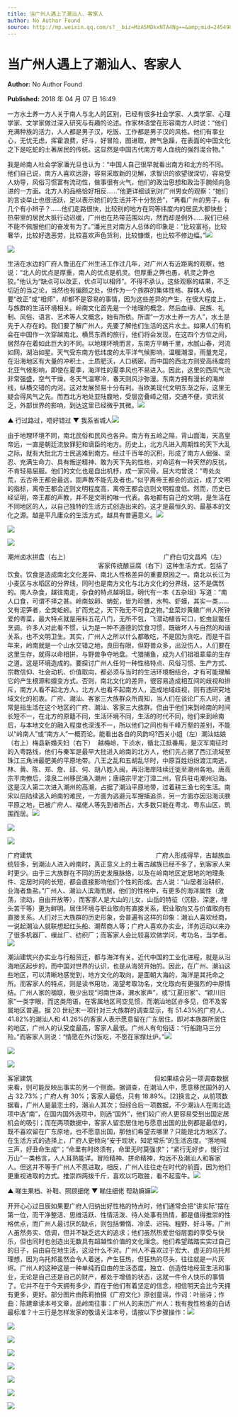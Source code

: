 ```yaml
---
title: 当广州人遇上了潮汕人、客家人
author: No Author Found
source: http://mp.weixin.qq.com/s?__biz=MzA5MDkxNTA4Ng==&amp;mid=2454907004&amp;idx=1&amp;sn=a5ad255f489b26cce4aa7ad7eac4f317&amp;chksm=87a2201db0d5a90b9dcc3f82f63708b3ee5aa291c755173136187dd65d876175ef72c80bfe20#rd
---
```


# 当广州人遇上了潮汕人、客家人

**Author:** No Author Found

**Published:** 2018 年 04 月 07 日 16:49

一方水土养一方人关于南人与北人的区别，已经有很多社会学家、人类学家、心理学家、文学家做过深入研究与有趣的论述。作家林语堂在形容南方人时说：“他们充满种族的活力，人人都是男子汉，吃饭、工作都是男子汉的风格。他们有事业心，无忧无虑，挥霍浪费，好斗，好冒险，图进取，脾气急躁，在表面的中国文化之下是吃蛇的土著居民的传统。这显然是中国古代南方粤人血统的强烈混合物。”

我是岭南人社会学家潘光旦也认为：“中国人自己很早就看出南方和北方的不同。他们自己说，南方人喜欢远游，容易采取新的见解，求智识的欲望很深切，容易受人劝导，风俗习惯富有流动性，做事很有火气，他们的政治思想和政治手腕倾向急进的一方面。北方人的品格恰好相反……”他更详细谈到对广州男女的观察：“她们的言谈举止也很活跃，足以表示她们的生活并不十分愁苦”，“再看广州的男子，有几个有小辫子？……他们走路很快，比较别的地方在同等纬度内的居民大都快些；热带里的居民大抵行动迟缓，广州也在热带范围以内，然而却是例外……我们已经不能不佩服他们的奋发有为了。”潘光旦对南方人总体的印象是：“比较富裕，比较奢华，比较好逸恶劳，比较喜欢声色货利，比较慷慨，也比较不修边幅。”![](https://mmbiz.qpic.cn/mmbiz_jpg/PJWG74pLsMblqcSK1ibQHxOKiakKtkQgtqb7P5pmsJq5NI7xYoMXogPaQklxHnH2ia1RVxUsGIR6v6T6OlrBbst5w/640?wx_fmt=jpeg)

![](https://mmbiz.qpic.cn/mmbiz_png/GCSG9VLghhqZIFpg8v5QgNJuN8A3Nz1GcMv7LXKqmUd3JvRhg2fQ6IWYF9b0afLDFhlI4vupCeyib12nbaQbhmA/640?wx_fmt=png)

生活在水边的广府人鲁迅在广州生活工作过几年，对广州人有近距离的观察，他说：“北人的优点是厚重，南人的优点是机灵。但厚重之弊也愚，机灵之弊也狡。”他认为“缺点可以改正，优点可以相师”。不得不承认，这些观察的结果，不乏切近的当之论，当然也有偏颇之处，但作为一个族群的集体性格、群体人格，要“改正”或“相师”，却都不是容易的事情，因为这些差异的产生，在很大程度上，与族群的生活环境相关。岭南文化首先是一个地理的概念，然后血缘、民族、礼制、风俗、语言、艺术等人文概念，始有所依。所谓“一方水土养一方人”，水土是先于人存在的。我们要了解广州人，先要了解他们生活的这片水土。如果人们有机会在中国作一次穿越南北，横贯东西的旅行，他们将会发现，在这四个方位之间，居然存在着如此巨大的不同。以地理环境而言，东南方平畴千里，水腻山春，河流如网，湖泊如星。天气受东南方低纬度的太平洋气候影响，温暖潮湿，雨量充足，在沿海地区有大量的冲积土，土质肥沃，人口稠密。而中国的西北方则受高纬度的北亚气候影响，即使在夏季，海洋性的夏季风也不易进入。因此，这里的西风气流非常强盛，空气干燥，冬天气温寒冷，春天则风沙弥漫。东南方拥有漫长的海岸线，纵横交错的内河。这对发展贸易十分有利。当欧美现代文明东渐之际，这里无疑会得风气之先。而西北方地处亚陆腹地，受层峦叠嶂之阻，交通不便，资讯贫乏，外部世界的影响，到达这里已经微乎其微。![](https://mmbiz.qpic.cn/mmbiz_jpg/PJWG74pLsMblqcSK1ibQHxOKiakKtkQgtqj4XvF5PT4iclpGFuLcTQN4kYPuV6MMHeMTG4yUexWmL7aT7ibTO70jqg/640?wx_fmt=jpeg)

▲ 行过路过，唔好错过 ▼ 我系省城人![](https://mmbiz.qpic.cn/mmbiz_jpg/PJWG74pLsMblqcSK1ibQHxOKiakKtkQgtqR21BtrSSflK2Jmp4MxKKIgRNnVvlPWGrgTzMz62VJ4on8X2EzMa8QA/640?wx_fmt=jpeg)

由于地理环境不同，南北民俗和民风也各异。南方有五岭之隔，背山面海，天高皇帝远，一直是朝廷流放罪犯和谪臣的地方。历史上，北方凡进入周期性的天下大乱之际，就有大批北方士民逃难到南方。经过千百年的沉积，形成了南方人倔强、坚忍、充满生命力、具有叛逆精神、敢为天下先的性格，对命运有一种天然的反抗，不肯轻易屈服。他们的文化也是自出机杼，成一家风骨。屈大均曾说：“粤处炎荒，去古帝王都会最远，固声教不能先及者也。”似乎离帝王都会的远近，成了文明的指标，离帝王都会近则文明程度高，离帝王都会远则文明程度低。然而，历史已经证明，帝王都的声教，并不是文明的唯一代表。各地都有自己的文明，是生活在不同地区的人，以自己独特的生活方式创造出来的。这才是最恒久的、最基本的文化之源。越是平凡庸众的生活方式，越具有普遍意义。![](https://mmbiz.qpic.cn/mmbiz_jpg/PJWG74pLsMblqcSK1ibQHxOKiakKtkQgtqwk1ZKA6y2bkic3uDACPTqM5y2L30Hrbicel2hicLYTHKJn4h4aBZKE6oA/640?wx_fmt=jpeg)

![](https://mmbiz.qpic.cn/mmbiz_jpg/PJWG74pLsMblqcSK1ibQHxOKiakKtkQgtqlicTXwTGLibR7LZibfatl5O7xZBbkZ7RiafhS0KV7ibhsYlpznffO5nr57Q/640?wx_fmt=jpeg)

![](https://mmbiz.qpic.cn/mmbiz_jpg/PJWG74pLsMblqcSK1ibQHxOKiakKtkQgtqdibbkuicmWVKMaUDsia3I8icQAznmia21ziapXH8Wv3fvXFbJDtpJQ1n2Jeg/640?wx_fmt=jpeg)

潮州卤水拼盘（右上）                                                      广府白切文昌鸡（左）                                                      客家传统酿豆腐（右下）这种生活方式，包括了饮食。饮食是造成南北文化差异、南北人性格差异的重要原因之一。南北以长江为小麦区与水稻区的分界线，同时也是南方文化与北方文化的分界线，这不是偶然的。南人杂食，越往南走，杂食的特点越明显。明代有一本《五杂俎》写道：“南人口食，可谓不择之甚。岭南蚁卵、蚺蛇，皆为珍膳，水鸭、虾蟆，其实一类……又有泥笋者，全类蚯蚓。扩而充之，天下殆无不可食之物。”韭菜炒黄鳝广州人所钟爱的粤菜，最大特点就是用料五花八门，无所不包，飞潜动植皆可口，蛇虫鼠鳖任烹调。许多人对此看不惯，认为是一种不道德的饮食习惯，既破坏人与自然的和谐关系，也不文明卫生。其实，广州人之所以什么都敢吃，不是因为贪吃，而是千百年来，岭南就是一个山水交错之地，良田有限，但野兽众多，出没伤人，人们要在这里生存，就得以命相拼，与野兽争夺地盘。弋猎捕鱼，成为人们祖祖辈辈的生存之道。这是环境造成的。要探讨广州人任何一种性格特点、风俗习惯、生产方式、宗教信仰、社会动机、价值取向，都必须与当时的生活环境相结合，才有可能理解它的产生根源和嬗变方式。否则，南北文化的差异，很容易造成相互间的歧视和排斥，南方人看不起北方人，北方人也看不起南方人，造成地域歧视，则有违研究地域文化的初衷。广府、潮汕、客家三大族群众所周知，当人们在谈论广东人时，通常是指生活在这个地区的广府、潮汕、客家三大族群。但由于他们来到岭南的时间长短不一，在北方的原籍不同，生活环境不同，生活的时代不同，他们来到岭南后，与本地文化的融入程度也深浅不一，所以他们之间也有千峰万壑的差别，不能以“岭南人”或“南方人”一概而论。能看出各自的风韵吗?西关小姐（左）潮汕姑娘（右上）梅县新婚夫妇（右下）  越梅岭，下浈水，循北江抵番禺，是汉军南征时的入粤路线，他们与秦军是最早大批进入岭南的北方人，他们先占据了西江流域至珠江三角洲最肥美的平原地带。八王之乱和五胡乱华时，中原百姓纷纷渡江南逃，林、黄、陈、郑、詹、邱、何、胡八姓入闽，再沿海岸陆续迁徙至潮州各地。唐高宗平南僚后，漳泉二州移民涌入潮州；唐禧宗平定汀漳二州，官兵驻屯潮州沿海。这是汉人第二次进入潮州的高潮，占据了潮汕平原地带，过着耕三渔七的生活。南宋以后陆续逃入岭南的难民，一方面为逃避元军搜捕追杀，另一方面亦因沿海沃腴平原之地，已被广府人、福佬人等先到者所占，大多数只能在粤北、粤东山区，筑围而居。![](https://mmbiz.qpic.cn/mmbiz_jpg/PJWG74pLsMblqcSK1ibQHxOKiakKtkQgtqSTRca8VtkQ2sanPxj4XGvmXObS2CzfCiacPsJE0z95d48OJjLspqBOA/640?wx_fmt=jpeg)

![](https://mmbiz.qpic.cn/mmbiz_jpg/PJWG74pLsMblqcSK1ibQHxOKiakKtkQgtqwpdO9kI8sUgvxHvrXzVYlLSL4d9a8NYRegF6dBvicRribUXibMqyq4VNw/640?wx_fmt=jpeg)

![](https://mmbiz.qpic.cn/mmbiz_jpg/PJWG74pLsMblqcSK1ibQHxOKiakKtkQgtq27hJMcgCol1aTTtuorzMmEKDXniazcvkIeibyUZV0IBWfTBcmxwA0Q7Q/640?wx_fmt=jpeg)

广府建筑                                                                       广府人形成得早，古越族血统较多，到潮汕人进入岭南时，真正意义上的土著古越族已经不多了，到客家人来时更少。由于三大族群在不同的历史发展脉络，以及在岭南地区定居地的地理条件、定居时间的长短，都会直接影响他们个性的形成。古人说：“山居者治耕织，业海者鱼盐。”广州人、潮汕人滨海而居，他们的性格中，有更多的海洋属性（激荡，流动，自由开放等），而客家人是大山的儿女，山岳的特征（沉稳，深邃，埋头苦干等）更为鲜明。居住环境与职业取向有直接关系，职业取向又与价值取向有直接关系。人们对三大族群的历史形象，会普遍有这样的印象：潮汕人喜欢经商，一说起潮汕人就联想起红头船、潮帮商人等；广府人喜欢办实业，洋务运动以来办了很多机器厂、缫丝厂、纺织厂；而客家人会比较喜欢做学问，考功名，当学者。![](https://mmbiz.qpic.cn/mmbiz_jpg/PJWG74pLsMblqcSK1ibQHxOKiakKtkQgtqgshL39wPm9FMBB4D53l2lgiaoUFbgpWHcp5qKpy3wPNbO8Kp71JQVrg/640?wx_fmt=jpeg)

潮汕建筑兴办实业与行船贸迁，都与海洋有关。近代中国的工业化进程，就是从沿海地区起步的，而中国对世界的认识，也是从海贸开始的。因此，在广州、潮汕这些地区，可以清晰地感觉到，地方文化的取向，是面朝大海的，海洋是其托命之所。而客家人的特点，则是读书用功，渴望考取功名，文化取向有更强烈的中原情结。广州人家的楹联，极少出现“河南世泽，渭水家声”，或“江夏旧家”、“颖川旧家”一类字眼，而这类用语，在客属地区司空见惯，而潮汕地区亦多见，但不及客属地区普遍。据 20 世纪末一项针对三大族群的调查显示，有 51.43%的广府人、41.82%的潮汕人和 41.26%的客家人表示愿意留在广东居住。即对本族群所居住的地区，广州人的认受度最高，客家人最低。广州人有句俗话：“行船跑马三分险。”而客家人则说：“情愿在外讨饭吃，不愿在家撑灶炉。”![](https://mmbiz.qpic.cn/mmbiz_jpg/PJWG74pLsMblqcSK1ibQHxOKiakKtkQgtqRwbqlWfp4yXPG3HJB9TTb2ziciadsnejMib1kRqBB55uyEdqn3ehA5DcQ/640?wx_fmt=jpeg)

![](https://mmbiz.qpic.cn/mmbiz_jpg/PJWG74pLsMblqcSK1ibQHxOKiakKtkQgtqqk2FkBiaiaxibEcNdbKrnv7E29LMn7CnBQw1gyFZWmZFBImQy47ePfFGQ/640?wx_fmt=jpeg)

![](https://mmbiz.qpic.cn/mmbiz_jpg/PJWG74pLsMblqcSK1ibQHxOKiakKtkQgtqaZcKVQcXPPv0DTy1lMaF5NjTbW7kBBomk8R9vs3zjq87XjteaibfJXw/640?wx_fmt=jpeg)

客家建筑                                                                      但如果结合另一项调查数据来看，则可能反映出事实的另一个侧面。据调查，在潮汕人中，愿意移民国外的人占 32.73%；广府人有 30%；客家人最低，只有 18.89%。[2]换言之，从前项数据看，广州人是最恋土的，潮汕人其次；但综合后一项数据，不少潮汕人在南北选项中选“南”，在国内国外选项中，则选“国外”，他们较广府人更容易受到出国定居机会的吸引；而在两项数据中，客家人留恋居住地与愿意出国的比例都是最低的，既不喜欢留在广东原地，也不愿意出国，那他们希望去哪里？只能是北方地区了。在生活方式的选择上，广府人更倾向“安于现状，知足常乐”的生活态度。“落地喊三声，好丑命生成”；“命里有时终须有，命里无时莫强求”；“紧行无好步，慢行过万山”一类格言，人人耳熟能详。冒险精神、拼命精神，均远不及潮汕人和客家人。但这并不等于广州人不思进取，相反，广州人往往走在时代的前面，因为他们更重视进取的方式。推崇四两拨千斤，喜欢以巧取胜，看不起蛮牛。![](https://mmbiz.qpic.cn/mmbiz_jpg/PJWG74pLsMblqcSK1ibQHxOKiakKtkQgtquRQJt0RR5rVrrcGZzOCcVem8Tic4htC67UeNF8mNasWOL7JJXteYp4A/640?wx_fmt=jpeg)

▲ 睇生果档、补鞋、照顾细佬 ▼ 睇住细佬 帮助嫲嫲![](https://mmbiz.qpic.cn/mmbiz_jpg/PJWG74pLsMblqcSK1ibQHxOKiakKtkQgtqA5FicrkQOZul4cJQFHkWh0lVvLeOzjbdOjMPsia5ZDcicic66DnNNLqSIw/640?wx_fmt=jpeg)

开开心心过日辰如果要广府人归纳出好性格的特点时，他们通常会把“讲实际”摆在第一位，而干净整洁、思维活跃、性情活泼、待人处事有热情，都是值得推崇的性格优点，而广州人最讨厌的缺点，则包括懒惰、冷漠、迟钝、粗野、好斗等。广州人虽然务实、低调，但并不缺乏远大的追求；他们虽然热爱世俗层面的享受与快乐，但也同时也创造出无数具有超越性价值的文化理念。他们希望踏踏实实过自己的日子，自由自在地生活，这没什么不对。广州人不喜欢过于宏大、虚无的乌托邦理想，因为乌托邦虽然会令人着迷，产生狂热，但狂热的尽头，往往就是一片灰烬。广州人的这种这是一种单纯而自由的生活态度，独立、创造性地经营生活和事业，无论是自己还是自己的财产，都处于增值的状态，这就一件令人快乐的事情了。它并不在于今天拥有多少，而在于他们有着坚定的信念，相信明天会比今天拥有更多，更好。部分图片由陈莉拍摄《广府文化》原创童谣，作词：叶丽诗；作曲：陈建章读本号文章，品岭南往事：广州人的来历广州人：我有我性格谁的白话最标准？十三行是怎样发家的敬请关注本号，请按以下步骤操作：![](https://mmbiz.qpic.cn/mmbiz_jpg/PJWG74pLsMblqcSK1ibQHxOKiakKtkQgtqpo3XWtxo6zHaQ8vtlCCIUyTPzPp13nMQ5UCpX2PNI09fPIZm3a89rg/640?wx_fmt=jpeg)

![](https://mmbiz.qpic.cn/mmbiz_jpg/PJWG74pLsMblqcSK1ibQHxOKiakKtkQgtqH1vB3DuNbKufZdnylO5XcfbeZ3zicrib6q2vyKUGslcdFXbrzltFgHKw/640?wx_fmt=jpeg)

![](https://mmbiz.qpic.cn/mmbiz_jpg/PJWG74pLsMblqcSK1ibQHxOKiakKtkQgtqqRroPnlNngoLXIrwktTAdJiaafqb04hGw9icmkZibjQ80AAdEDgoS18HQ/640?wx_fmt=jpeg)

![](https://mmbiz.qpic.cn/mmbiz_jpg/PJWG74pLsMblqcSK1ibQHxOKiakKtkQgtqeLPenbicZH2XnrehlicIuepbTqN7zRzUUQ4qVn6ib5ArA97LePOQuO1ibw/640?wx_fmt=jpeg)

![](https://mmbiz.qpic.cn/mmbiz_jpg/PJWG74pLsMblqcSK1ibQHxOKiakKtkQgtqHZwjynqyIfTM5JLcbicibxmsnNWHIXQTa0rnKWgic7KKl16RpJZaO2MdA/640?wx_fmt=jpeg)

![](https://mmbiz.qpic.cn/mmbiz_jpg/PJWG74pLsMblqcSK1ibQHxOKiakKtkQgtq8Z0X3LMwicHIDJTvjSpxd0MdTkic23LFxXicq4iaf8L6vcLym95NiaUCCdA/640?wx_fmt=jpeg)

![](https://mmbiz.qpic.cn/mmbiz_jpg/PJWG74pLsMblqcSK1ibQHxOKiakKtkQgtquNicMDFMBvWPTJYppuuCxd48Z5iaynrsDtK0205ONs0csHVebAibE3cjQ/640?wx_fmt=jpeg)

![](https://mmbiz.qpic.cn/mmbiz_png/PefXicUCP1bHHLgwRsiawCTWCHOpiaPtLyy72OSeicmfZv9LcXicvhyPH9kRQuxzOic70gEIUOea2FyotqQvdv2ms9Qw/640?wx_fmt=png)
